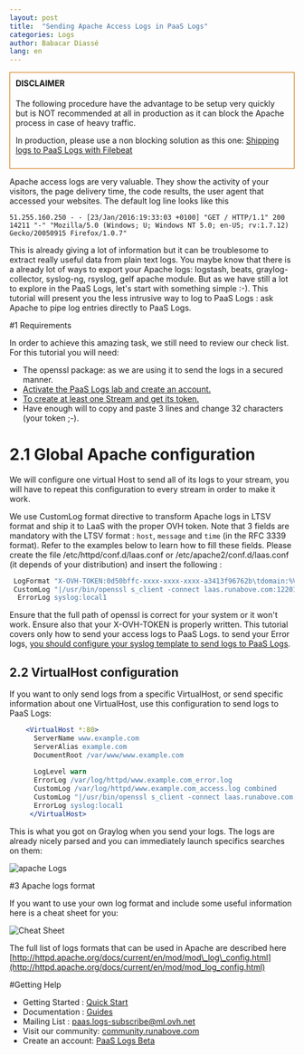```yaml
---
layout: post
title:  "Sending Apache Access Logs in PaaS Logs"
categories: Logs
author: Babacar Diassé
lang: en
---
```


<div class="notice--warning" style="border: 1px #CE6D00 solid;padding: 10px;">
  <h4 style="margin-top:0;">DISCLAIMER</h4>
  <p>The following procedure have the advantage to be setup very quickly but is NOT recommended at all in production as it can block the Apache process in case of heavy traffic.</p>
  <p>
        In production, please use a non blocking solution as this one: <a href="https://community.runabove.com/kb/en/logs/filebeat-logs.html">Shipping logs to PaaS Logs with Filebeat</a>
  </p>
</div>

Apache access logs are very valuable. They show the activity of your visitors, the page delivery time, the code results, the user agent that accessed your websites.
The default log line looks like this

```
51.255.160.250 - - [23/Jan/2016:19:33:03 +0100] "GET / HTTP/1.1" 200 14211 "-" "Mozilla/5.0 (Windows; U; Windows NT 5.0; en-US; rv:1.7.12) Gecko/20050915 Firefox/1.0.7"
```

This is already giving a lot of information but it can be troublesome to extract really useful data from plain text logs.
You maybe know that there is a already lot of ways to export your Apache logs: logstash, beats, graylog-collector, syslog-ng, rsyslog, gelf apache module. But as we have still a lot to explore in the PaaS Logs, let's start with something simple :-).
This tutorial will present you the less intrusive way to log to PaaS Logs : ask Apache to pipe log entries directly to PaaS Logs.

#1 Requirements 

In order to achieve this amazing task, we still need to review our check list. For this tutorial you will need:
  
  - The openssl package: as we are using it to send the logs in a secured manner.
  - [Activate the PaaS Logs lab and create an account.](/kb/en/logs/quick-start.html#account)
  - [To create at least one Stream and get its token.](/kb/en/logs/quick-start.html#streams)
  - Have enough will to copy and paste 3 lines and change 32 characters (your token ;-).

# 2.1 Global Apache configuration
We will configure one virtual Host to send all of its logs to your stream, you will have to repeat this configuration to every stream in order to make it work. 

We use CustomLog format directive to transform Apache logs in LTSV format and ship it to LaaS with the proper OVH token. Note that 3 fields are mandatory with the LTSV format : `host`, `message` and `time` (in the RFC 3339 format). Refer to the examples below to learn how to fill these fields.
Please create the file /etc/httpd/conf.d/laas.conf or /etc/apache2/conf.d/laas.conf (it depends of your distribution) and insert the following :

```apache
 LogFormat "X-OVH-TOKEN:0d50bffc-xxxx-xxxx-xxxx-a3413f96762b\tdomain:%V\thost:%h\tserver:%A\tident:%l\tuser:%u\ttime:%{{"{%"}}d/%b/%Y:%H:%M:%S%z}t\tmethod:%m\tpath:%U%q\tprotocol:%H\tstatus_int:%>s\tsize_int:%b\treferer:%{Referer}i\tagent:%{User-Agent}i\tresponse_time_int:%D\tcookie:%{cookie}i\tset_cookie:%{Set-Cookie}o\tmessage:%h %l %u %t \"%r\" %>s %b\n" combined_ltsv 
 CustomLog "|/usr/bin/openssl s_client -connect laas.runabove.com:12201" combined_ltsv
  ErrorLog syslog:local1
```

Ensure that the full path of openssl is correct for your system or it won't work.
Ensure also that your X-OVH-TOKEN is properly written.
This tutorial covers only how to send your access logs to PaaS Logs. to send your Error logs, [you should configure your syslog template to send logs to PaaS Logs](/kb/en/logs/how-to-log-your-linux.html).

## 2.2 VirtualHost configuration
If you want to only send logs from a specific VirtualHost, or send specific information about one VirtualHost, use this configuration to send logs to PaaS Logs:

```apache
    <VirtualHost *:80>
      ServerName www.example.com
      ServerAlias example.com
      DocumentRoot /var/www/www.example.com
     
      LogLevel warn
      ErrorLog /var/log/httpd/www.example.com_error.log
      CustomLog /var/log/httpd/www.example.com_access.log combined
      CustomLog "|/usr/bin/openssl s_client -connect laas.runabove.com:12201" "X-OVH-TOKEN:0d50bffc-xxxx-xxxx-xxxx-a3413f96762b\tdomain:%V\thost:%h\tserver:%A\tident:%l\tuser:%u\ttime:%{{"{%"}}d/%b/%Y:%H:%M:%S %z}t\tmethod:%m\tpath:%U%q\tprotocol:%H\tstatus_int:%>s\tsize_int:%b\treferer:%{Referer}i\tagent:%{User-Agent}i\tresponse_time_int:%D\tcookie:%{cookie}i\tset_cookie:%{Set-Cookie}o\tmessage:%h %l %u %t \"%r\" %>s %b\n"
      ErrorLog syslog:local1
     </VirtualHost>
```

This is what you got on Graylog when you send your logs. The logs are already nicely parsed and you can immediately launch specifics searches on them: 

![apache Logs](/kb/images/2016-02-25-apache-logs/apache-logs.png)

#3 Apache logs format

If you want to use your own log format and include some useful information here is a cheat sheet for you:

![Cheat Sheet](/kb/images/2016-02-25-apache-logs/cheatsheet.png)


The full list of logs formats that can be used in Apache are described here [http://httpd.apache.org/docs/current/en/mod/mod\_log\_config.html](http://httpd.apache.org/docs/current/en/mod/mod_log_config.html)


#Getting Help

- Getting Started : [Quick Start](/kb/en/logs/quick-start.html)
- Documentation : [Guides](/kb/en/logs)
- Mailing List : [paas.logs-subscribe@ml.ovh.net](mailto:paas.logs-subscribe@ml.ovh.net)
- Visit our community: [community.runabove.com](https://community.runabove.com)
- Create an account: [PaaS Logs Beta](https://cloud.runabove.com/signup/?launch=paas-logs)
